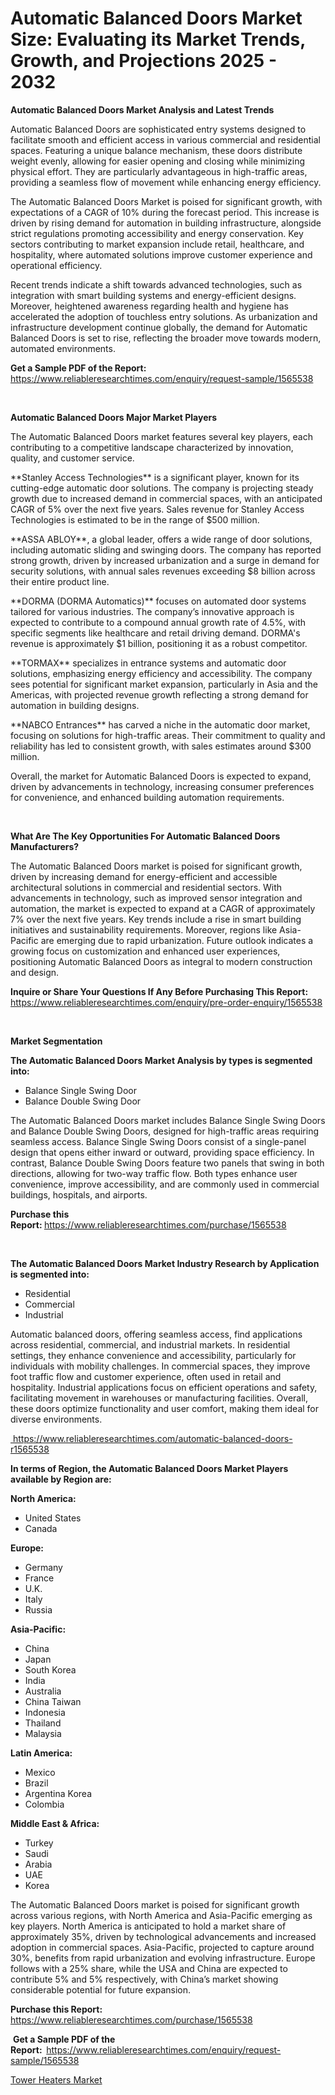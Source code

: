 <p><h1>Automatic Balanced Doors Market Size: Evaluating its Market Trends, Growth, and Projections 2025 - 2032</h1></p><p><strong>Automatic Balanced Doors Market Analysis and Latest Trends</strong></p>
<p><p>Automatic Balanced Doors are sophisticated entry systems designed to facilitate smooth and efficient access in various commercial and residential spaces. Featuring a unique balance mechanism, these doors distribute weight evenly, allowing for easier opening and closing while minimizing physical effort. They are particularly advantageous in high-traffic areas, providing a seamless flow of movement while enhancing energy efficiency.</p><p>The Automatic Balanced Doors Market is poised for significant growth, with expectations of a CAGR of 10% during the forecast period. This increase is driven by rising demand for automation in building infrastructure, alongside strict regulations promoting accessibility and energy conservation. Key sectors contributing to market expansion include retail, healthcare, and hospitality, where automated solutions improve customer experience and operational efficiency.</p><p>Recent trends indicate a shift towards advanced technologies, such as integration with smart building systems and energy-efficient designs. Moreover, heightened awareness regarding health and hygiene has accelerated the adoption of touchless entry solutions. As urbanization and infrastructure development continue globally, the demand for Automatic Balanced Doors is set to rise, reflecting the broader move towards modern, automated environments.</p></p>
<p><strong>Get a Sample PDF of the Report:&nbsp;</strong> <a href="https://www.reliableresearchtimes.com/enquiry/request-sample/1565538?utm_campaign=2464&utm_medium=2&utm_source=Github&utm_content=ia&utm_term=04042025&utm_id=automatic-balanced-doors">https://www.reliableresearchtimes.com/enquiry/request-sample/1565538</a></p>
<p>&nbsp;</p>
<p><strong>Automatic Balanced Doors Major Market Players</strong></p>
<p><p>The Automatic Balanced Doors market features several key players, each contributing to a competitive landscape characterized by innovation, quality, and customer service. </p><p>**Stanley Access Technologies** is a significant player, known for its cutting-edge automatic door solutions. The company is projecting steady growth due to increased demand in commercial spaces, with an anticipated CAGR of 5% over the next five years. Sales revenue for Stanley Access Technologies is estimated to be in the range of $500 million.</p><p>**ASSA ABLOY**, a global leader, offers a wide range of door solutions, including automatic sliding and swinging doors. The company has reported strong growth, driven by increased urbanization and a surge in demand for security solutions, with annual sales revenues exceeding $8 billion across their entire product line.</p><p>**DORMA (DORMA Automatics)** focuses on automated door systems tailored for various industries. The company’s innovative approach is expected to contribute to a compound annual growth rate of 4.5%, with specific segments like healthcare and retail driving demand. DORMA's revenue is approximately $1 billion, positioning it as a robust competitor.</p><p>**TORMAX** specializes in entrance systems and automatic door solutions, emphasizing energy efficiency and accessibility. The company sees potential for significant market expansion, particularly in Asia and the Americas, with projected revenue growth reflecting a strong demand for automation in building designs.</p><p>**NABCO Entrances** has carved a niche in the automatic door market, focusing on solutions for high-traffic areas. Their commitment to quality and reliability has led to consistent growth, with sales estimates around $300 million. </p><p>Overall, the market for Automatic Balanced Doors is expected to expand, driven by advancements in technology, increasing consumer preferences for convenience, and enhanced building automation requirements.</p></p>
<p>&nbsp;</p>
<p><strong>What Are The Key Opportunities For Automatic Balanced Doors Manufacturers?</strong></p>
<p><p>The Automatic Balanced Doors market is poised for significant growth, driven by increasing demand for energy-efficient and accessible architectural solutions in commercial and residential sectors. With advancements in technology, such as improved sensor integration and automation, the market is expected to expand at a CAGR of approximately 7% over the next five years. Key trends include a rise in smart building initiatives and sustainability requirements. Moreover, regions like Asia-Pacific are emerging due to rapid urbanization. Future outlook indicates a growing focus on customization and enhanced user experiences, positioning Automatic Balanced Doors as integral to modern construction and design.</p></p>
<p><strong>Inquire or Share Your Questions If Any Before Purchasing This Report:</strong> <a href="https://www.reliableresearchtimes.com/enquiry/pre-order-enquiry/1565538?utm_campaign=2464&utm_medium=2&utm_source=Github&utm_content=ia&utm_term=04042025&utm_id=automatic-balanced-doors">https://www.reliableresearchtimes.com/enquiry/pre-order-enquiry/1565538</a></p>
<p>&nbsp;</p>
<p><strong>Market Segmentation</strong></p>
<p><strong>The Automatic Balanced Doors Market Analysis by types is segmented into:</strong></p>
<p><ul><li>Balance Single Swing Door</li><li>Balance Double Swing Door</li></ul></p>
<p><p>The Automatic Balanced Doors market includes Balance Single Swing Doors and Balance Double Swing Doors, designed for high-traffic areas requiring seamless access. Balance Single Swing Doors consist of a single-panel design that opens either inward or outward, providing space efficiency. In contrast, Balance Double Swing Doors feature two panels that swing in both directions, allowing for two-way traffic flow. Both types enhance user convenience, improve accessibility, and are commonly used in commercial buildings, hospitals, and airports.</p></p>
<p><strong>Purchase this Report:&nbsp;</strong><a href="https://www.reliableresearchtimes.com/purchase/1565538?utm_campaign=2464&utm_medium=2&utm_source=Github&utm_content=ia&utm_term=04042025&utm_id=automatic-balanced-doors">https://www.reliableresearchtimes.com/purchase/1565538</a></p>
<p>&nbsp;</p>
<p><strong>The Automatic Balanced Doors Market Industry Research by Application is segmented into:</strong></p>
<p><ul><li>Residential</li><li>Commercial</li><li>Industrial</li></ul></p>
<p><p>Automatic balanced doors, offering seamless access, find applications across residential, commercial, and industrial markets. In residential settings, they enhance convenience and accessibility, particularly for individuals with mobility challenges. In commercial spaces, they improve foot traffic flow and customer experience, often used in retail and hospitality. Industrial applications focus on efficient operations and safety, facilitating movement in warehouses or manufacturing facilities. Overall, these doors optimize functionality and user comfort, making them ideal for diverse environments.</p></p>
<p><a href="https://www.reliableresearchtimes.com/automatic-balanced-doors-r1565538?utm_campaign=2464&utm_medium=2&utm_source=Github&utm_content=ia&utm_term=04042025&utm_id=automatic-balanced-doors">&nbsp;https://www.reliableresearchtimes.com/automatic-balanced-doors-r1565538</a></p>
<p><strong>In terms of Region, the Automatic Balanced Doors Market Players available by Region are:</strong></p>
<p>
    <p> <strong> North America: </strong>
        <ul>
            <li>United States</li>
            <li>Canada</li>
        </ul>
        </p> 
    <p> <strong> Europe: </strong>
        <ul>
            <li>Germany</li>
            <li>France</li>
            <li>U.K.</li>
            <li>Italy</li>
            <li>Russia</li>
        </ul>
        </p> 
    <p> <strong> Asia-Pacific: </strong>
        <ul>
            <li>China</li>
            <li>Japan</li>
            <li>South Korea</li>
            <li>India</li>
            <li>Australia</li>
            <li>China Taiwan</li>
            <li>Indonesia</li>
            <li>Thailand</li>
            <li>Malaysia</li>
        </ul>
        </p> 
    <p> <strong> Latin America: </strong>
        <ul>
            <li>Mexico</li>
            <li>Brazil</li>
            <li>Argentina Korea</li>
            <li>Colombia</li>
        </ul>
        </p> 
    <p> <strong> Middle East & Africa: </strong>
        <ul>
            <li>Turkey</li>
            <li>Saudi</li>
            <li>Arabia</li>
            <li>UAE</li>
            <li>Korea</li>
        </ul>
    </p>
    </p>
<p><p>The Automatic Balanced Doors market is poised for significant growth across various regions, with North America and Asia-Pacific emerging as key players. North America is anticipated to hold a market share of approximately 35%, driven by technological advancements and increased adoption in commercial spaces. Asia-Pacific, projected to capture around 30%, benefits from rapid urbanization and evolving infrastructure. Europe follows with a 25% share, while the USA and China are expected to contribute 5% and 5% respectively, with China’s market showing considerable potential for future expansion.</p></p>
<p><strong>Purchase this Report: </strong><a href="https://www.reliableresearchtimes.com/purchase/1565538?utm_campaign=2464&utm_medium=2&utm_source=Github&utm_content=ia&utm_term=04042025&utm_id=automatic-balanced-doors">https://www.reliableresearchtimes.com/purchase/1565538</a></p>
<p>&nbsp;<strong>Get a Sample PDF of the Report:&nbsp;&nbsp;</strong><a href="https://www.reliableresearchtimes.com/enquiry/request-sample/1565538?utm_campaign=2464&utm_medium=2&utm_source=Github&utm_content=ia&utm_term=04042025&utm_id=automatic-balanced-doors">https://www.reliableresearchtimes.com/enquiry/request-sample/1565538</a></p>
<p><strong></strong></p>
<p><p><a href="https://github.com/chungwimbu4/Market-Research-Report-List-1/blob/main/tower-heaters-market.md?utm_campaign=2464&utm_medium=2&utm_source=Github&utm_content=ia&utm_term=04042025&utm_id=automatic-balanced-doors">Tower Heaters Market</a></p></p>